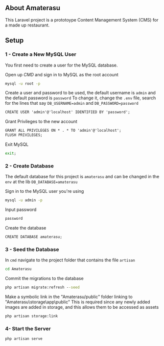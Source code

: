 ## About Amaterasu

This Laravel project is a prototoype Content Management System (CMS) for a made up restaurant.

## Setup

### 1 - Create a New MySQL User	
You first need to create a user for the MySQL database.

Open up *CMD* and sign in to MySQL as the root account

```cmd
mysql -u root -p
```

Create a user and password to be used, the default username is ``admin`` and the default password is ``password``
To change it, change the `.env` file, search for the lines that say `DB_USERNAME=admin` and `DB_PASSWORD=password`

```cmd
CREATE USER 'admin'@'localhost' IDENTIFIED BY 'password';
```

Grant Privileges to the new account
```cmd
GRANT ALL PRIVILEGES ON * . * TO 'admin'@'localhost';
FLUSH PRIVILEGES;
```

Exit MySQL
```cmd
exit;
```

### 2 - Create Database

The default database for this project is `amaterasu` and can be changed in the `env` at the lib `DB_DATABASE=amaterasu`

Sign in to the MySQL user you're using
```cmd
mysql -u admin -p
```

Input password
```cmd
password
```
Create the database
```cmd
CREATE DATABASE amaterasu;
```
		
### 3 - Seed the Database

In `cmd` navigate to the project folder that contains the file `artisan`
```cmd
cd Amaterasu
```
Commit the migrations to the database
```cmd
php artisan migrate:refresh --seed
```
Make a symbolic link in the "Amaterasu/public" folder linking to "Amaterasu\storage\app\public"
This is required since any newly added images are added in storage, and this allows them to be accessed as assets
```cmd
php artisan storage:link
```


### 4- Start the Server
```cmd
php artisan serve
```
	

